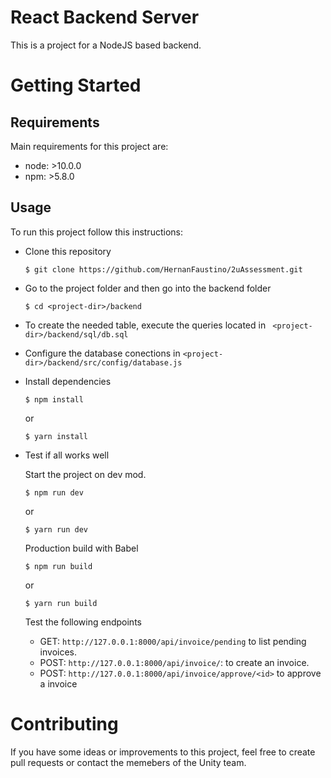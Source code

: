 # React Backend Server

This is a project for a NodeJS based backend.

# Getting Started

## Requirements

Main requirements for this project are:

- node: >10.0.0
- npm: >5.8.0

## Usage
To run this project follow this instructions:

* Clone this repository
    ```
    $ git clone https://github.com/HernanFaustino/2uAssessment.git
    ```
* Go to the project folder and then go into the backend folder
    ```
    $ cd <project-dir>/backend
    ```
* To create the needed table, execute the queries located in ```
  <project-dir>/backend/sql/db.sql```
* Configure the database conections in ```<project-dir>/backend/src/config/database.js```
* Install dependencies

    ```
    $ npm install
    ```
    or
    ```
    $ yarn install
    ```
  

* Test if all works well
  
  Start the project on dev mod.

  ```
  $ npm run dev
  ```
  or
  ```
  $ yarn run dev
  ```
  
  Production build with Babel
  
  ```
  $ npm run build
  ```
  or
  ```
  $ yarn run build
  ```
  
  Test the following endpoints
  
  - GET: ```http://127.0.0.1:8000/api/invoice/pending``` to list pending invoices.
  - POST: ```http://127.0.0.1:8000/api/invoice/```: to create an invoice.
  - POST: ```http://127.0.0.1:8000/api/invoice/approve/<id>``` to approve a invoice

# Contributing
If you have some ideas or improvements to this project, feel free to create pull requests or contact the memebers of the Unity team.


